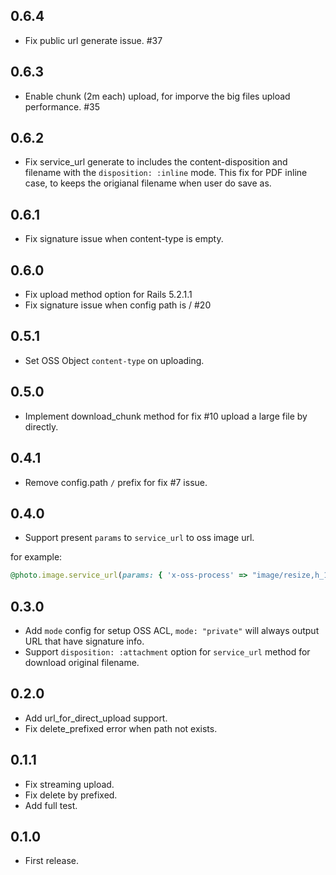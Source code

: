 ## 0.6.4

- Fix public url generate issue. #37

## 0.6.3

- Enable chunk (2m each) upload, for imporve the big files upload performance. #35

## 0.6.2

- Fix service_url generate to includes the content-disposition and filename with the `disposition: :inline` mode.
  This fix for PDF inline case, to keeps the origianal filename when user do save as.

## 0.6.1

- Fix signature issue when content-type is empty.

## 0.6.0

- Fix upload method option for Rails 5.2.1.1
- Fix signature issue when config path is / #20

## 0.5.1

- Set OSS Object `content-type` on uploading.

## 0.5.0

- Implement download_chunk method for fix #10 upload a large file by directly.

## 0.4.1

- Remove config.path `/` prefix for fix #7 issue.

## 0.4.0

- Support present `params` to `service_url` to oss image url.

for example:

```rb
@photo.image.service_url(params: { 'x-oss-process' => "image/resize,h_100,w_100" })
```

## 0.3.0

- Add `mode` config for setup OSS ACL, `mode: "private"` will always output URL that have signature info.
- Support `disposition: :attachment` option for `service_url` method for download original filename.

## 0.2.0

- Add url_for_direct_upload support.
- Fix delete_prefixed error when path not exists.

## 0.1.1

- Fix streaming upload.
- Fix delete by prefixed.
- Add full test.

## 0.1.0

- First release.
